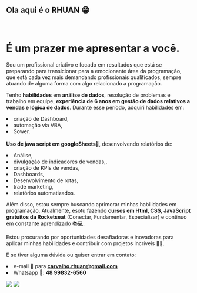 ## Ola aqui é o RHUAN 😁

<!-- <div>
   <a href="https://github.com/carvalhorhuan">
   <img height="180em" src="https://github-readme-stats.vercel.app/api?username=carvalhorhuan&show_icons=true&theme=tokyonight&include_all_commits=true&count_private=true"/>
   <img height="180em" src="https://github-readme-stats.vercel.app/api/top-langs/?username=carvalhorhuan&layout=compact&langs_count=6&theme=tokyonight"/>

</div>
<div style="display: inline_block"><br>
  <img align="center" alt="HTML" height="30" width="40" src="https://raw.githubusercontent.com/devicons/devicon/master/icons/html5/html5-original.svg">
 <img align="center" alt="CSS" height="30" width="40" src="https://raw.githubusercontent.com/devicons/devicon/master/icons/css3/css3-original.svg">
  <img align="center" alt="Js" height="30" width="40" src="https://raw.githubusercontent.com/devicons/devicon/master/icons/javascript/javascript-plain.svg">
</div>  -->
 
 <br>
 
 <h1>É um prazer me apresentar a você.</h1> 
Sou um profissional criativo e focado em resultados que está se preparando para transicionar para a emocionante área da programação, que está cada vez mais demandando profissionais qualificados, sempre atuando de alguma forma com algo relacionado a programação.

 Tenho <strong>habilidades</strong> em <b>análise de dados</b>, resolução de problemas e trabalho em equipe, <b>experiência de 6 anos em gestão de dados relativos a vendas e lógica de dados</b>. Durante esse período, adquiri habilidades em: <li>criação de Dashboard,</li> <li>automação via VBA,</li> <li>Sower.</li>  <br> <B>Uso de java script em googleSheets🤖</b>, desenvolvendo relatórios de: 
<p><li>Análise,</li> <li>divulgação de indicadores de vendas,,</li> <li>criação de KPIs de vendas,</li> <li>Dashboards,</li>  <li>Desenvolvimento de rotas,</li> <li>trade marketing,</li> <li>relatórios automatizados.</li></p>

Além disso, estou sempre buscando aprimorar minhas habilidades em programação. 
 Atualmente, esotu fazendo <b>cursos em Html, CSS, JavaScript gratuitos da Rocketseat</b> (Conectar, Fundamentar, Especializar) e continuo em constante aprendizado 📚💻.

Estou procurando por oportunidades desafiadoras e inovadoras para aplicar minhas habilidades e contribuir com projetos incríveis 💪🚀.

E se tiver alguma dúvida ou quiser entrar em contato: <li>e-mail 📧 para <strong>carvalho.rhuan@gmail.com</strong></li> <li>Whatsapp 📱: <strong>48 99832-6560</strong></li>
 
<div> 
  <a href="https://www.linkedin.com/in/rhuan-carvalho-75327113b/" target="_blank"><img src="https://img.shields.io/badge/-LinkedIn-%230077B5?style=for-the-badge&logo=linkedin&logoColor=white" target="_blank"></a>
  <a href="https://discord.gg/Rhuan Carvalho#0338" target="_blank"><img src="https://img.shields.io/badge/Discord-7289DA?style=for-the-badge&logo=discord&logoColor=white" target="_blank"></a> 
</div>
